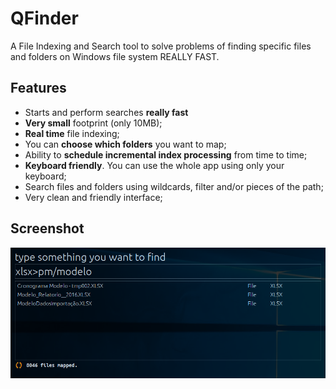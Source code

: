# QFinder
A File Indexing and Search tool to solve problems of finding specific files and folders on Windows file system REALLY FAST.


## Features
- Starts and perform searches **really fast** 
- **Very small** footprint (only 10MB);
- **Real time** file indexing;
- You can **choose which folders** you want to map;
- Ability to **schedule incremental index processing** from time to time;
- **Keyboard friendly**. You can use the whole app using only your keyboard;
- Search files and folders using wildcards, filter and/or pieces of the path;
- Very clean and friendly interface;


## Screenshot

![img](snip_20170308180322.png)
